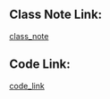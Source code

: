 




## Class Note Link: 

[class_note](https://drive.google.com/file/d/1lUQrG4xEzLebNKwJwjLVVp3qPzyxQryi/view?usp=sharing)

## Code Link: 

[code_link](https://github.com/yasin-arafat-05/machine_learning/blob/main/code/36_missing_value_Arbitary_value_impution_02.ipynb)



